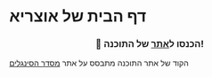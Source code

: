 # דף הבית של אוצריא
<div align="center">
<h3>🫵 הכנסו ל<a href="https://sivan22.github.io/Otzaria_site/">אתר</a> של התוכנה!</h3>
</div>

הקוד של אתר התוכנה מתבסס על אתר [מסדר הסינגלים](https://nhlocal.github.io/Singles-Sorter/)  

